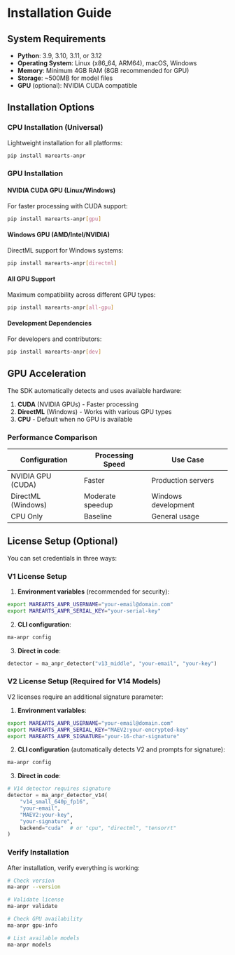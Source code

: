 # Installation Guide

## System Requirements

- **Python**: 3.9, 3.10, 3.11, or 3.12
- **Operating System**: Linux (x86_64, ARM64), macOS, Windows
- **Memory**: Minimum 4GB RAM (8GB recommended for GPU)
- **Storage**: ~500MB for model files
- **GPU** (optional): NVIDIA CUDA compatible

## Installation Options

### CPU Installation (Universal)

Lightweight installation for all platforms:

```bash
pip install marearts-anpr
```

### GPU Installation

#### NVIDIA CUDA GPU (Linux/Windows)
For faster processing with CUDA support:

```bash
pip install marearts-anpr[gpu]
```

#### Windows GPU (AMD/Intel/NVIDIA)
DirectML support for Windows systems:

```bash
pip install marearts-anpr[directml]
```

#### All GPU Support
Maximum compatibility across different GPU types:

```bash
pip install marearts-anpr[all-gpu]
```

#### Development Dependencies
For developers and contributors:

```bash
pip install marearts-anpr[dev]
```

## GPU Acceleration

The SDK automatically detects and uses available hardware:

1. **CUDA** (NVIDIA GPUs) - Faster processing
2. **DirectML** (Windows) - Works with various GPU types
3. **CPU** - Default when no GPU is available

### Performance Comparison

| Configuration | Processing Speed | Use Case |
|--------------|------------------|----------|
| NVIDIA GPU (CUDA) | Faster | Production servers |
| DirectML (Windows) | Moderate speedup | Windows development |
| CPU Only | Baseline | General usage |

## License Setup (Optional)

You can set credentials in three ways:

### V1 License Setup
1. **Environment variables** (recommended for security):
```bash
export MAREARTS_ANPR_USERNAME="your-email@domain.com"
export MAREARTS_ANPR_SERIAL_KEY="your-serial-key"
```

2. **CLI configuration**:
```bash
ma-anpr config
```

3. **Direct in code**:
```python
detector = ma_anpr_detector("v13_middle", "your-email", "your-key")
```

### V2 License Setup (Required for V14 Models)
V2 licenses require an additional signature parameter:

1. **Environment variables**:
```bash
export MAREARTS_ANPR_USERNAME="your-email@domain.com"
export MAREARTS_ANPR_SERIAL_KEY="MAEV2:your-encrypted-key"
export MAREARTS_ANPR_SIGNATURE="your-16-char-signature"
```

2. **CLI configuration** (automatically detects V2 and prompts for signature):
```bash
ma-anpr config
```

3. **Direct in code**:
```python
# V14 detector requires signature
detector = ma_anpr_detector_v14(
    "v14_small_640p_fp16", 
    "your-email", 
    "MAEV2:your-key",
    "your-signature",
    backend="cuda"  # or "cpu", "directml", "tensorrt"
)
```

### Verify Installation

After installation, verify everything is working:

```bash
# Check version
ma-anpr --version

# Validate license
ma-anpr validate

# Check GPU availability
ma-anpr gpu-info

# List available models
ma-anpr models
```
